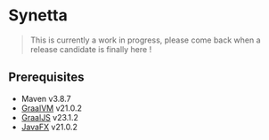 # Synetta

> This is currently a work in progress, please come back when a release candidate is finally here !

## Prerequisites

- Maven v3.8.7
- [GraalVM](https://www.graalvm.org/downloads) v21.0.2
- [GraalJS](https://github.com/oracle/graaljs) v23.1.2
- [JavaFX](https://gluonhq.com/products/javafx) v21.0.2
